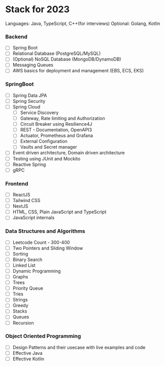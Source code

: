 # Stack for 2023

Languages: Java, TypeScript, C++(for interviews)
Optional: Golang, Kotlin

### Backend

- [ ] Spring Boot
- [ ] Relational Database (PostgreSQL/MySQL)
- [ ] (Optional) NoSQL Database (MongoDB/DynamoDB)
- [ ] Messaging Queues
- [ ] AWS basics for deployment and management (EBS, ECS, EKS)

### SpringBoot

- [ ] Spring Data JPA
- [ ] Spring Security
- [ ] Spring Cloud
  - [ ] Service Discovery
  - [ ] Gateway, Rate limiting and Authorization
  - [ ] Circuit Breaker using Resilience4J
  - [ ] REST - Documentation, OpenAPI3
  - [ ] Actuator, Prometheus and Grafana
  - [ ] External Configuration
  - [ ] Vaults and Secret manager
- [ ] Event driven architecture, Domain driven architecture
- [ ] Testing using JUnit and Mockito
- [ ] Reactive Spring
- [ ] gRPC

### Frontend

- [ ] ReactJS
- [ ] Tailwind CSS
- [ ] NextJS
- [ ] HTML, CSS, Plain JavaScript and TypeScript
- [ ] JavaScript internals

### Data Structures and Algorithms

- [ ] Leetcode Count - 300-400
- [ ] Two Pointers and Sliding Window
- [ ] Sorting
- [ ] Binary Search
- [ ] Linked List
- [ ] Dynamic Programming
- [ ] Graphs
- [ ] Trees
- [ ] Priority Queue
- [ ] Tries
- [ ] Strings
- [ ] Greedy
- [ ] Stacks
- [ ] Queues
- [ ] Recursion

### Object Oriented Programming

- [ ] Design Patterns and their usecase with live examples and code
- [ ] Effective Java
- [ ] Effective Kotlin
